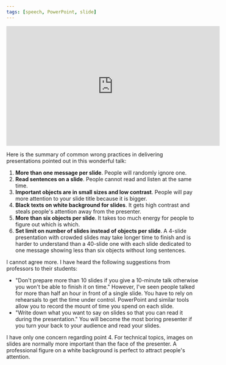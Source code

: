 ```yaml
---
tags: [speech, PowerPoint, slide]
---
```


<iframe width="560" height="315" src="https://www.youtube.com/embed/Iwpi1Lm6dFo" frameborder="0" allowfullscreen></iframe>

Here is the summary of common wrong practices in delivering presentations pointed out in this wonderful talk:

1. **More than one message per slide**. People will randomly ignore one.
2. **Read sentences on a slide**. People cannot read and listen at the same time.
3. **Important objects are in small sizes and low contrast**. People will pay more attention to your slide title because it is bigger.
4. **Black texts on white background for slides**. It gets high contrast and steals people's attention away from the presenter.
5. **More than six objects per slide**. It takes too much energy for people to figure out which is which.
6. **Set limit on number of slides instead of objects per slide**. A 4-slide presentation with crowded slides may take longer time to finish and is harder to understand than a 40-slide one with each slide dedicated to one message showing less than six objects without long sentences.

I cannot agree more. I have heard the following suggestions from professors to their students:

- "Don't prepare more than 10 slides if you give a 10-minute talk otherwise you won't be able to finish it on time." However, I've seen people talked for more than half an hour in front of a single slide. You have to rely on rehearsals to get the time under control. PowerPoint and similar tools allow you to record the mount of time you spend on each slide.
- "Write down what you want to say on slides so that you can read it during the presentation." You will become the most boring presenter if you turn your back to your audience and read your slides.

I have only one concern regarding point 4. For technical topics, images on slides are normally more important than the face of the presenter. A professional figure on a white background is perfect to attract people's attention.
